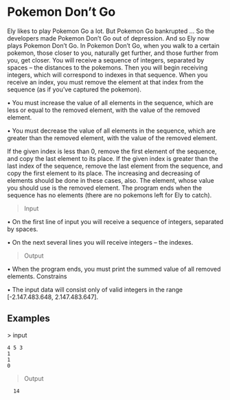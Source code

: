 <h1>Pokemon Don’t Go</h1>
Ely likes to play Pokemon Go a lot. But Pokemon Go bankrupted … So the developers made Pokemon Don’t Go out of depression. And so Ely now plays Pokemon Don’t Go. In Pokemon Don’t Go, when you walk to a certain pokemon, those closer to you, naturally get further, and those further from you, get closer.
You will receive a sequence of integers, separated by spaces – the distances to the pokemons. Then you will begin receiving integers, which will correspond to indexes in that sequence.
When you receive an index, you must remove the element at that index from the sequence (as if you’ve captured the pokemon).

•	You must increase the value of all elements in the sequence, which are less or equal to the removed element, with the value of the removed element.

•	You must decrease the value of all elements in the sequence, which are greater than the removed element, with the value of the removed element.

If the given index is less than 0, remove the first element of the sequence, and copy the last element to its place.
If the given index is greater than the last index of the sequence, remove the last element from the sequence, and copy the first element to its place.
The increasing and decreasing of elements should be done in these cases, also. The element, whose value you should use is the removed element.
The program ends when the sequence has no elements (there are no pokemons left for Ely to catch).

>Input

•	On the first line of input you will receive a sequence of integers, separated by spaces.

•	On the next several lines you will receive integers – the indexes.
>Output

•	When the program ends, you must print the summed value of all removed elements.
Constrains

•	The input data will consist only of valid integers in the range [-2.147.483.648, 2.147.483.647].

<h2>Examples</h2>
> input

    4 5 3
    1
    1
    0

> Output

      14    
